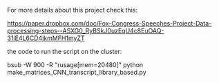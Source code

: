For more details about this project check this:

https://paper.dropbox.com/doc/Fox-Congress-Speeches-Project-Data-processing-steps--ASXG0_RyBSkJ0uzEqU4c8EuOAQ-31iE4L6CD4jkmMFH1myZT

the code to run the script on the cluster: 

bsub -W 900 -R "rusage[mem=20480]" python make_matrices_CNN_transcript_library_based.py


